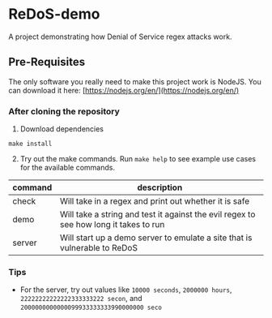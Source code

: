 # ReDoS-demo

A project demonstrating how Denial of Service regex attacks work.

## Pre-Requisites

The only software you really need to make this project work is NodeJS.
You can download it here: [https://nodejs.org/en/](https://nodejs.org/en/)

### After cloning the repository

1. Download dependencies

```shell
make install
```

2. Try out the make commands. Run `make help` to see example use cases for the available commands.

| command | description                                                                           |
| ------- | ------------------------------------------------------------------------------------- |
| check   | Will take in a regex and print out whether it is safe                                 |
| demo    | Will take a string and test it against the evil regex to see how long it takes to run |
| server  | Will start up a demo server to emulate a site that is vulnerable to ReDoS             |

### Tips

-   For the server, try out values like `10000 seconds`, `2000000 hours`, `22222222222222333333222 secon`,  and `2000000000000099933333333990000000 seco`
